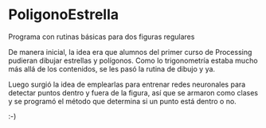 # PoligonoEstrella
Programa con rutinas básicas para dos figuras regulares

De manera inicial, la idea era que alumnos del primer curso de Processing pudieran dibujar estrellas y polígonos. Como lo trigonometría estaba mucho más allá de los contenidos, se les pasó la rutina de dibujo y ya.

Luego surgió la idea de emplearlas para entrenar redes neuronales para detectar puntos dentro y fuera de la figura, así que se armaron como clases y se programó el método que determina si un punto está dentro o no.

:-)

